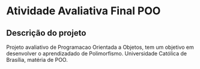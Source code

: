 # Atividade Avaliativa Final POO

## Descrição do projeto

Projeto avaliativo de Programacao Orientada a Objetos, tem um objetivo em desenvolver o aprendizadado
de Polimorfismo. Universidade Católica de Brasília, matéria de POO.